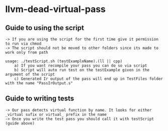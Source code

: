 # llvm-dead-virtual-pass



## Guide to using the script 
    -> If you are using the script for the first time give it permission to run via chmod
    -> The script should not be moved to other folders since its made to work only from path 

    usage: ./testScript.sh (testExampleName).(ll || cpp)
        a) If you want recompile your pass you can do so via script
        b) Script will auto run test on the testExample given in the argument of the script
        c) Generated Ir output of the pass will end up in TestFiles folder with the name "PassIrOutput.s"

## Guide to writing tests
    -> Our pass detects virtual function by name. It looks for either  _virtual sufix or virtual_ prefix in the name
    -> Once you write the test pass you should call it with testScript (guide above)